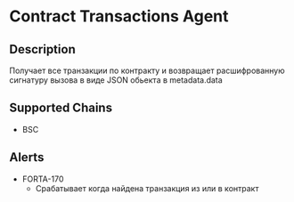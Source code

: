 # Contract Transactions Agent

## Description
Получает все транзакции по контракту и возвращает расшифрованную сигнатуру вызова в виде JSON обьекта в metadata.data
## Supported Chains

- BSC

## Alerts


- FORTA-170
  - Срабатывает когда найдена транзакция из или в контракт

